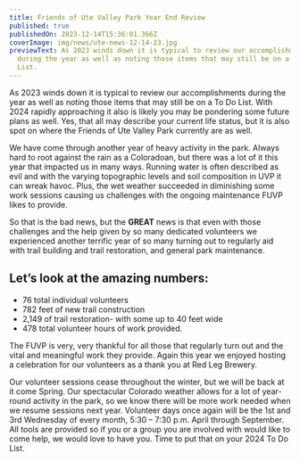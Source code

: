 ```yaml
---
title: Friends of Ute Valley Park Year End Review
published: true
publishedOn: 2023-12-14T15:36:01.366Z
coverImage: img/news/ute-news-12-14-23.jpg
previewText: As 2023 winds down it is typical to review our accomplishments
  during the year as well as noting those items that may still be on a To Do
  List.
---
```

As 2023 winds down it is typical to review our accomplishments during the year as well as noting those items that may still be on a To Do List. With 2024 rapidly approaching it also is likely you may be pondering some future plans as well. Yes, that all may describe your current life status, but it is also spot on where the Friends of Ute Valley Park currently are as well.

We have come through another year of heavy activity in the park. Always hard to root against the rain as a Coloradoan, but there was a lot of it this year that impacted us in many ways. Running water is often described as evil and with the varying topographic levels and soil composition in UVP it can wreak havoc. Plus, the wet weather succeeded in diminishing some work sessions causing us challenges with the ongoing maintenance FUVP likes to provide.

So that is the bad news, but the **GREAT** news is that even with those challenges and the help given by so many dedicated volunteers we experienced another terrific year of so many turning out to regularly aid with trail building and trail restoration, and general park maintenance.

## Let’s look at the amazing numbers:

* 76 total individual volunteers
* 782 feet of new trail construction
* 2,149 of trail restoration- with some up to 40 feet wide
* 478 total volunteer hours of work provided.

The FUVP is very, very thankful for all those that regularly turn out and the vital and meaningful work they provide. Again this year we enjoyed hosting a celebration for our volunteers as a thank you at Red Leg Brewery.

Our volunteer sessions cease throughout the winter, but we will be back at it come Spring. Our spectacular Colorado weather allows for a lot of year-round activity in the park, so we know there will be more work needed when we resume sessions next year. Volunteer days once again will be the 1st and 3rd Wednesday of every month, 5:30 – 7:30 p.m. April through September. All tools are provided so if you or a group you are involved with would like to come help, we would love to have you. Time to put that on your 2024 To Do List.